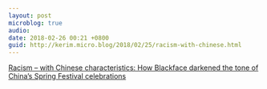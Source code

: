 ```yaml
---
layout: post
microblog: true
audio: 
date: 2018-02-26 00:21 +0800
guid: http://kerim.micro.blog/2018/02/25/racism-with-chinese.html
---
```

[Racism – with Chinese characteristics: How Blackface darkened the tone of China’s Spring Festival celebrations](https://blackliveschina.com/2018/02/16/racism-with-chinese-characteristics-how-blackface-darkened-the-tone-of-chinas-spring-festival-celebrations/)
